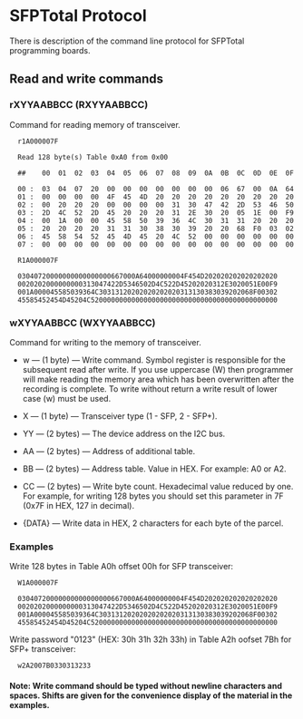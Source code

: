 # SFPTotal Protocol
There is description of the command line protocol for SFPTotal programming boards.


## Read and write commands

### rXYYAABBCC (RXYYAABBCC) ###

Command for reading memory of transceiver.

      r1A000007F
     
      Read 128 byte(s) Table 0xA0 from 0x00

      ##    00  01  02  03  04  05  06  07  08  09  0A  0B  0C  0D  0E  0F

      00 :  03  04  07  20  00  00  00  00  00  00  00  06  67  00  0A  64
      01 :  00  00  00  00  4F  45  4D  20  20  20  20  20  20  20  20  20
      02 :  00  20  20  20  00  00  00  00  31  30  47  42  2D  53  46  50
      03 :  2D  4C  52  2D  45  20  20  20  31  2E  30  20  05  1E  00  F9
      04 :  00  1A  00  00  45  58  50  39  36  4C  30  31  31  20  20  20
      05 :  20  20  20  20  31  31  30  38  30  39  20  20  68  F0  03  02
      06 :  45  58  54  52  45  4D  45  20  4C  52  00  00  00  00  00  00
      07 :  00  00  00  00  00  00  00  00  00  00  00  00  00  00  00  00

      R1A000007F  
      
      03040720000000000000000667000A64000000004F454D202020202020202020
      0020202000000000313047422D5346502D4C522D45202020312E3020051E00F9
      001A000045585039364C30313120202020202020313130383039202068F00302
      45585452454D45204C5200000000000000000000000000000000000000000000



### wXYYAABBCC (WXYYAABBCC)
Command for writing to the memory of transceiver.

- w — (1 byte) — Write command. Symbol register is responsible for the subsequent read after write. If you use uppercase (W) then programmer will make reading the memory area which has been overwritten after the recording is complete. To write without return a write result of lower case (w) must be used.

- X — (1 byte) — Transceiver type (1 - SFP, 2 - SFP+).

- YY — (2 bytes) — The device address on the I2C bus.

- AA — (2 bytes) — Address of additional table.

- BB — (2 bytes) — Address table. Value in HEX. For example: A0 or A2.

- СС — (2 bytes) — Write byte count. Hexadecimal value reduced by one. For example, for writing 128 bytes you should set this parameter in 7F (0x7F in HEX, 127 in decimal).

- {DATA} — Write data in HEX, 2 characters for each byte of the parcel.


### Examples

Write 128 bytes in Table A0h offset 00h for SFP transceiver:

      W1A000007F
      
      03040720000000000000000667000A64000000004F454D202020202020202020
      0020202000000000313047422D5346502D4C522D45202020312E3020051E00F9
      001A000045585039364C30313120202020202020313130383039202068F00302
      45585452454D45204C5200000000000000000000000000000000000000000000
      
Write password "0123" (HEX: 30h 31h 32h 33h) in Table A2h oofset 7Bh for SFP+ transceiver:

      w2A2007B0330313233
      
#### Note: Write command should be typed without newline characters and spaces. Shifts are given for the convenience display of the material in the examples.
